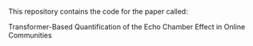 This repository contains the code for the paper called:

Transformer-Based Quantification of the Echo Chamber Effect in Online Communities
